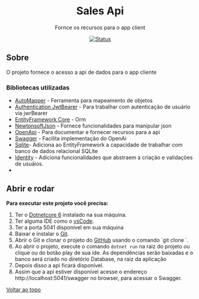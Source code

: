 <div align="center">
    <h1>
      Sales Api
    </h1>
</div>

<div align="center">
  Fornce os recursos para o app client
</div>

<div align="center">

<p>

</p>

<div align="center">

[![Status](https://img.shields.io/badge/Status-Desenvolvimento-green)]()

</div>

</div>

## Sobre

O projeto fornece o acesso a api de dados para o app cliente

### Bibliotecas utilizadas

- [AutoMapper](https://github.com/AutoMapper/AutoMapper) - Ferramenta para mapeamento de objetos
- [Authentication JwtBearer](https://www.nuget.org/packages/Microsoft.AspNetCore.Authentication.JwtBearer) - Para trabalhar com autenticação de usuário via  jwrBearer
- [EntityFramework Core](https://www.nuget.org/packages/Microsoft.EntityFrameworkCore) - Orm
- [NewtonsoftJson](https://www.nuget.org/packages/Microsoft.EntityFrameworkCore) - Fornece funcionalidades para manipular json
- [OpenApi](https://www.nuget.org/packages/Microsoft.AspNetCore.OpenApi) - Para documentar e fornecer recursos para a api
- [Swagger](https://swagger.io/solutions/getting-started-with-oas/) - Facilita implementação do OpenAi
- [Sqlite](https://www.nuget.org/packages/Microsoft.EntityFrameworkCore.Sqlite)- Adiciona ao EntityFramework a capacidade de trabalhar com banco de dados relacional SQLite
- [Identity](https://www.nuget.org/packages/Microsoft.EntityFrameworkCore.Sqlite) - Adiciona funcionalidades que abstraem a criação e validações de usuáios.
- 
## Abrir e rodar

**Para executar este projeto você precisa:**

1. Ter o [Dotnetcore 6](https://dotnet.microsoft.com) instalado na sua máquina. <br/>
2. Ter alguma IDE como o [vsCode](https://code.visualstudio.com/). <br/>
3. Ter a porta 5041 disponível em sua máquina
4. Baixar e instalar o [Git](https://git-scm.com/downloads). <br/>
5. Abrir o Git e clonar o projeto do [GitHub]([https://gitlab.com/physical-solutions/app-physical](https://github.com/danilosmaciel/sales-api-server)) usando o comando `git clone `. <br/>
6. Ao abrir o projeto, execute o comando `dotnet run` na raiz do projeto ou clique ou do botão play de sua ide. As dependências serão baixadas e o banco será criado no diretório Database, na raiz da aplicação <br/>
7. Depois disso a api ficará disponível.
8. Assim que a api estiver disponível acesse o endereço http://localhost:5041/swagger no browser, para acessar o Swagger. 


[Voltar ao topo](#physical-solutions)<br>
